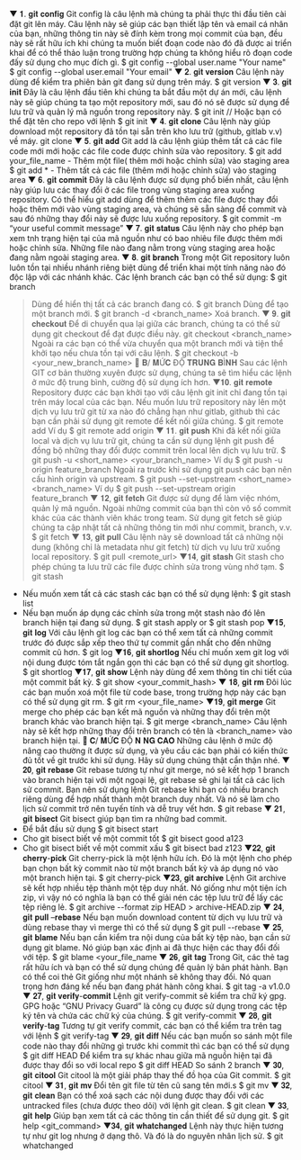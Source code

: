 ▼ 𝟏. 𝐠𝐢𝐭 𝐜𝐨𝐧𝐟𝐢𝐠
Git config là câu lệnh mà chúng ta phải thực thi đầu tiên cài đặt git lên máy. Câu lệnh này sẽ giúp các bạn thiết lập tên và email cá nhân của bạn, những thông tin này sẽ đính kèm trong mọi commit của bạn, đều này sẽ rất hữu ích khi chúng ta muốn biết đoạn code nào đó đã được ai triển khai để có thể thảo luận trong trường hợp chúng ta không hiểu rõ đoạn code đấy sử dụng cho mục đích gì.
$ git config --global user.name "Your name"
$ git config --global user.email "Your email"
▼ 𝟐. 𝐠𝐢𝐭 𝐯𝐞𝐫𝐬𝐢𝐨𝐧
Câu lệnh này dùng để kiểm tra phiên bản git đang sử dụng trên máy.
$ git version
▼ 𝟑. 𝐠𝐢𝐭 𝐢𝐧𝐢𝐭
Đây là câu lệnh đầu tiên khi chúng ta bắt đầu một dự án mới, câu lệnh này sẽ giúp chúng ta tạo một repository mới, sau đó nó sẽ được sử dụng để lưu trữ và quản lý mã nguồn trong repository này.
$ git init
// Hoặc bạn có thể đặt tên cho repo với lệnh
$ git init <your repository name>
▼ 𝟒. 𝐠𝐢𝐭 𝐜𝐥𝐨𝐧𝐞
Câu lệnh này giúp download một repository đã tồn tại sẵn trên kho lưu trữ (github, gitlab v.v) về máy.
git clone <your project URL>
▼ 𝟓. 𝐠𝐢𝐭 𝐚𝐝𝐝
Git add là câu lệnh giúp thêm tất cả các file code mới mới hoặc các file code được chỉnh sửa vào repository.
$ git add your_file_name - Thêm một file( thêm mới hoặc chỉnh sửa) vào staging area
$ git add \* - Thêm tất cả các file (thêm mới hoặc chỉnh sửa) vào staging area
▼ 𝟔. 𝐠𝐢𝐭 𝐜𝐨𝐦𝐦𝐢𝐭
Đây là câu lệnh được sử dụng phổ biến nhất, câu lệnh này giúp lưu các thay đổi ở các file trong vùng staging area xuống repository.
Có thể hiểu git add dùng để thêm thêm các file được thay đổi hoặc thêm mới vào vùng staging area, và chúng sẽ sẵn sàng để commit và sau đó những thay đổi này sẽ được lưu xuống repository.
$ git commit -m “your useful commit message”
▼ 𝟕. 𝐠𝐢𝐭 𝐬𝐭𝐚𝐭𝐮𝐬
Câu lệnh này cho phép bạn xem tnh trạng hiện tại của mã nguồn như có bao nhiêu file được thêm mới hoặc chỉnh sửa. Những file nào đang nằm trong vùng staging area hoặc đang nằm ngoài staging area.
▼ 𝟖. 𝐠𝐢𝐭 𝐛𝐫𝐚𝐧𝐜𝐡
Trong một Git repository luôn luôn tồn tại nhiều nhánh riêng biệt dùng để triển khai một tính năng nào đó độc lập với các nhánh khác.
Các lệnh branch các bạn có thể sử dụng:
$ git branch

> Dùng để hiển thị tất cả các branch đang có.
> $ git branch
> Dùng để tạo một branch mới.
> $ git branch -d <branch_name>
> Xoá branch.
> ▼ 𝟗. 𝐠𝐢𝐭 𝐜𝐡𝐞𝐜𝐤𝐨𝐮𝐭
> Để di chuyển qua lại giữa các branch, chúng ta có thể sử dụng git checkout để đạt được điều này.
> git checkout <branch_name>
> Ngoài ra các bạn có thể vừa chuyển qua một branch mới và tiện thể khởi tạo nếu chưa tồn tại với câu lệnh.
> $ git checkout -b <your_new_branch_name>
> 🛑 𝐁/ 𝐌Ứ𝐂 ĐỘ 𝐓𝐑𝐔𝐍𝐆 𝐁Ì𝐍𝐇
> Sau các lệnh GIT cơ bản thường xuyên được sử dụng, chúng ta sẽ tìm hiểu các lệnh ở mức độ trung bình, cường độ sử dụng ích hơn.
> ▼𝟏𝟎. 𝐠𝐢𝐭 𝐫𝐞𝐦𝐨𝐭𝐞
> Repository được các bạn khởi tạo với câu lệnh git init chỉ đang tồn tại trên máy local của các bạn. Nếu muốn lưu trữ repository này lên một dịch vụ lưu trữ git từ xa nào đó chẳng hạn như gitlab, github thì các bạn cần phải sử dụng git remote để kết nối giữa chúng.
> $ git remote add <shortname> <url>
> Ví dụ
> $ git remote add origin
> ▼ 𝟏𝟏. 𝐠𝐢𝐭 𝐩𝐮𝐬𝐡
> Khi đã kết nối giữa local và dịch vụ lưu trữ git, chúng ta cần sử dụng lệnh git push để đồng bộ những thay đổi được commit trên local lên dịch vụ lưu trữ.
> $ git push -u <short_name> <your_branch_name>
> Ví dụ
> $ git push -u origin feature_branch
> Ngoài ra trước khi sử dụng git push các bạn nên cấu hình origin và upstream.
> $ git push --set-upstream <short_name> <branch_name>
> Ví dụ
> $ git push --set-upstream origin feature_branch
> ▼ 𝟏𝟐, 𝐠𝐢𝐭 𝐟𝐞𝐭𝐜𝐡
> Git được sử dụng để làm việc nhóm, quản lý mã nguồn. Ngoài những commit của bạn thì còn vô số commit khác của các thành viên khác trong team. Sử dụng git fetch sẽ giúp chúng ta cập nhật tất cả những thông tin mới như commit, branch, v.v.
> $ git fetch
> ▼ 𝟏𝟑, 𝐠𝐢𝐭 𝐩𝐮𝐥𝐥
> Câu lệnh này sẽ download tất cả những nội dung (không chỉ là metadata như git fetch) từ dịch vụ lưu trữ xuống local repository.
> $ git pull <remote_url>
> ▼𝟏𝟒, 𝐠𝐢𝐭 𝐬𝐭𝐚𝐬𝐡
> Git stash cho phép chúng ta lưu trữ các file được chỉnh sửa trong vùng nhớ tạm.
> $ git stash

- Nếu muốn xem tất cả các stash các bạn có thể sử dụng lệnh:
  $ git stash list
- Nếu bạn muốn áp dụng các chỉnh sửa trong một stash nào đó lên branch hiện tại đang sử dụng.
  $ git stash apply
  or
  $ git stash pop
  ▼𝟏𝟓, 𝐠𝐢𝐭 𝐥𝐨𝐠
  Với câu lệnh git log các bạn có thể xem tất cả những commit trước đó được sắp xếp theo thứ tự commit gần nhất cho đến những commit cũ hơn.
  $ git log
  ▼𝟏𝟔, 𝐠𝐢𝐭 𝐬𝐡𝐨𝐫𝐭𝐥𝐨𝐠
  Nếu chỉ muốn xem git log với nội dung được tóm tắt ngắn gọn thì các bạn có thể sử dụng git shortlog.
  $ git shortlog
  ▼𝟏𝟕, 𝐠𝐢𝐭 𝐬𝐡𝐨𝐰
  Lệnh này dùng để xem thông tin chi tiết của một commit bất kỳ.
  $ git show <your_commit_hash>
  ▼ 𝟏𝟖, 𝐠𝐢𝐭 𝐫𝐦
  Đôi lúc các bạn muốn xoá một file từ code base, trong trường hợp này các bạn có thể sử dụng git rm.
  $ git rm <your_file_name>
  ▼𝟏𝟗, 𝐠𝐢𝐭 𝐦𝐞𝐫𝐠𝐞
  Git merge cho phép các bạn kết mã nguồn và những thay đổi trên một branch khác vào branch hiện tại.
  $ git merge <branch_name>
  Câu lệnh này sẽ kết hợp những thay đổi trên branch có tên là <branch_name> vào branch hiện tại.
  🛑 𝐂/ 𝐌Ứ𝐂 ĐỘ 𝐍 𝐍𝐆 𝐂𝐀𝐎
  Những câu lệnh ở mức độ nâng cao thường ít được sử dụng, và yêu cầu các bạn phải có kiến thức đủ tốt về git trước khi sử dụng. Hãy sử dụng chúng thật cẩn thận nhé.
  ▼ 𝟐𝟎, 𝐠𝐢𝐭 𝐫𝐞𝐛𝐚𝐬𝐞
  Git rebase tương tự như git merge, nó sẽ kết hợp 1 branch vào branch hiện tại với một ngoại lệ, git rebase sẽ ghi lại tất cả các lịch sử commit.
  Bạn nên sử dụng lệnh Git rebase khi bạn có nhiều branch riêng dùng để hợp nhất thành một branch duy nhất. Và nó sẽ làm cho lịch sử commit trở nên tuyến tính và dễ truy vết hơn.
  $ git rebase <base>
  ▼ 𝟐𝟏, 𝐠𝐢𝐭 𝐛𝐢𝐬𝐞𝐜𝐭
  Git bisect giúp bạn tìm ra những bad commit.
- Để bắt đầu sử dụng $ git bisect start
- Cho git bisect biết về một commit tốt $ git bisect good a123
- Cho git bisect biết về một commit xấu $ git bisect bad z123
  ▼𝟐𝟐, 𝐠𝐢𝐭 𝐜𝐡𝐞𝐫𝐫𝐲-𝐩𝐢𝐜𝐤
  Git cherry-pick là một lệnh hữu ích. Đó là một lệnh cho phép bạn chọn bất kỳ commit nào từ một branch bất kỳ và áp dụng nó vào một branch hiện tại.
  $ git cherry-pick <commit-hash>
  ▼𝟐𝟑, 𝐠𝐢𝐭 𝐚𝐫𝐜𝐡𝐢𝐯𝐞
  Lệnh Git archive sẽ kết hợp nhiều tệp thành một tệp duy nhất. Nó giống như một tiện ích zip, vì vậy nó có nghĩa là bạn có thể giải nén các tệp lưu trữ để lấy các tệp riêng lẻ.
  $ git archive --format zip HEAD > archive-HEAD.zip
  ▼ 𝟐𝟒, 𝐠𝐢𝐭 𝐩𝐮𝐥𝐥 –𝐫𝐞𝐛𝐚𝐬𝐞
  Nếu bạn muốn download content từ dịch vụ lưu trữ và dùng rebase thay vì merge thì có thể sử dụng
  $ git pull --rebase
  ▼ 𝟐𝟓, 𝐠𝐢𝐭 𝐛𝐥𝐚𝐦𝐞
  Nếu bạn cần kiểm tra nội dung của bất kỳ tệp nào, bạn cần sử dụng git blame. Nó giúp bạn xác định ai đã thực hiện các thay đổi đối với tệp.
  $ git blame <your_file_name
  ▼ 𝟐𝟔, 𝐠𝐢𝐭 𝐭𝐚𝐠
  Trong Git, các thẻ tag rất hữu ích và bạn có thể sử dụng chúng để quản lý bản phát hành. Bạn có thể coi thẻ Git giống như một nhánh sẽ không thay đổi. Nó quan trọng hơn đáng kể nếu bạn đang phát hành công khai.
  $ git tag -a v1.0.0
  ▼ 𝟐𝟕, 𝐠𝐢𝐭 𝐯𝐞𝐫𝐢𝐟𝐲-𝐜𝐨𝐦𝐦𝐢𝐭
  Lệnh git verify-commit sẽ kiểm tra chữ ký gpg. GPG hoặc “GNU Privacy Guard” là công cụ được sử dụng trong các tệp ký tên và chứa các chữ ký của chúng.
  $ git verify-commit <commit>
  ▼ 𝟐𝟖, 𝐠𝐢𝐭 𝐯𝐞𝐫𝐢𝐟𝐲-𝐭𝐚𝐠
  Tương tự git verify commit, các bạn có thể kiểm tra trên tag với lệnh
  $ git verify-tag <tag>
  ▼ 𝟐𝟗, 𝐠𝐢𝐭 𝐝𝐢𝐟𝐟
  Nếu các bạn muốn so sánh một file code nào thay đổi những gì trước khi commit thì các bạn có thể sử dụng
  $ git diff HEAD <filename>
  Để kiểm tra sự khác nhau giữa mã nguồn hiện tại đã được thay đổi so với local repo
  $ git diff HEAD <filename>
  So sánh 2 branch
  ▼ 𝟑𝟎, 𝐠𝐢𝐭 𝐜𝐢𝐭𝐨𝐨𝐥
  Git citool là một giải pháp thay thế đồ họa của Git commit.
  $ git citool
  ▼ 𝟑𝟏, 𝐠𝐢𝐭 𝐦𝐯
  Đổi tên git file từ tên cũ sang tên mới.s
  $ git mv <old-file-name> <new-file-name>
  ▼ 𝟑𝟐, 𝐠𝐢𝐭 𝐜𝐥𝐞𝐚𝐧
  Bạn có thể xoá sạch các nội dung được thay đổi với các untracked files (chưa được theo dõi) với lệnh git clean.
  $ git clean
  ▼ 𝟑𝟑, 𝐠𝐢𝐭 𝐡𝐞𝐥𝐩
  Giúp bạn xem tất cả các thông tin cần thiết để sử dụng git.
  $ git help <git_command>
  ▼𝟑𝟒, 𝐠𝐢𝐭 𝐰𝐡𝐚𝐭𝐜𝐡𝐚𝐧𝐠𝐞𝐝
  Lệnh này thực hiện tương tự như git log nhưng ở dạng thô. Và đó là do nguyên nhân lịch sử.
  $ git whatchanged
